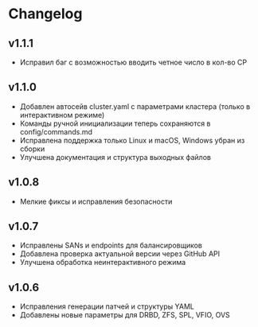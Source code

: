 # Changelog

## v1.1.1
 - Исправил баг с возможностью вводить четное число в кол-во CP

## v1.1.0
- Добавлен автосейв cluster.yaml с параметрами кластера (только в интерактивном режиме)
- Команды ручной инициализации теперь сохраняются в config/commands.md
- Исправлена поддержка только Linux и macOS, Windows убран из сборки
- Улучшена документация и структура выходных файлов

## v1.0.8
- Мелкие фиксы и исправления безопасности

## v1.0.7
- Исправлены SANs и endpoints для балансировщиков
- Добавлена проверка актуальной версии через GitHub API
- Улучшена обработка неинтерактивного режима

## v1.0.6
- Исправления генерации патчей и структуры YAML
- Добавлены новые параметры для DRBD, ZFS, SPL, VFIO, OVS

